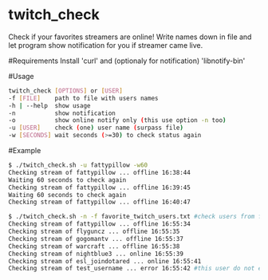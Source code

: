# twitch_check
Check if your favorites streamers are online! Write names down in file and let program show notification for you if streamer came live.

#Requirements
Install 'curl' and (optionaly for notification) 'libnotify-bin'

#Usage
```bash
twitch_check [OPTIONS] or [USER]
-f [FILE]    path to file with users names
-h | --help  show usage
-n           show notification
-o           show online notify only (this use option -n too)
-u [USER]    check (one) user name (surpass file)
-w [SECONDS] wait seconds (>=30) to check status again
```

#Example
```bash
$ ./twitch_check.sh -u fattypillow -w60
Checking stream of fattypillow ... offline 16:38:44
Waiting 60 seconds to check again
Checking stream of fattypillow ... offline 16:39:45
Waiting 60 seconds to check again
Checking stream of fattypillow ... offline 16:40:47
```
```bash
$ ./twitch_check.sh -n -f favorite_twitch_users.txt #check users from file and show notification (require libnotify-bin)
Checking stream of fattypillow ... offline 16:55:34
Checking stream of flyguncz ... offline 16:55:35
Checking stream of gogomantv ... offline 16:55:37
Checking stream of warcraft ... offline 16:55:38
Checking stream of nightblue3 ... online 16:55:39
Checking stream of esl_joindotared ... online 16:55:41
Checking stream of test_username ... error 16:55:42 #this user do not exist!
```

